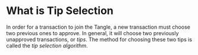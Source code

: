 # What is Tip Selection

In order for a transaction to join the Tangle, a new transaction must choose two previous ones to approve. In general, it will choose two previously unapproved transactions, or _tips_. The method for choosing these two tips is called the _tip selection algorithm_.

